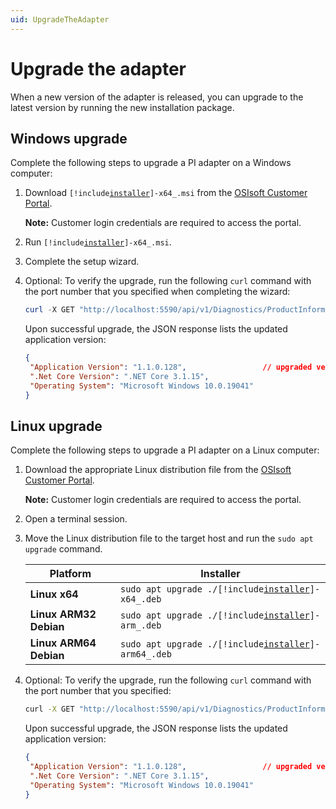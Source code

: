 ```yaml
---
uid: UpgradeTheAdapter
---
```


# Upgrade the adapter

When a new version of the adapter is released, you can upgrade to the latest version by running the new installation package.

## Windows upgrade

Complete the following steps to upgrade a PI adapter on a Windows computer:

1. Download <code>[!include[installer](../_includes/inline/installer-name.md)]-x64_.msi</code> from the [OSIsoft Customer Portal](https://customers.osisoft.com/s/products).

    **Note:** Customer login credentials are required to access the portal.

2. Run <code>[!include[installer](../_includes/inline/installer-name.md)]-x64_.msi</code>.

3. Complete the setup wizard.

4. Optional: To verify the upgrade, run the following `curl` command with the port number that you specified when completing the wizard:

   ```powershell
   curl -X GET "http://localhost:5590/api/v1/Diagnostics/ProductInformation"
   ```

   Upon successful upgrade, the JSON response lists the updated application version:

   ```json
   {
    "Application Version": "1.1.0.128",                 // upgraded version
    ".Net Core Version": ".NET Core 3.1.15",
    "Operating System": "Microsoft Windows 10.0.19041"
   }
   ```

## Linux upgrade

Complete the following steps to upgrade a PI adapter on a Linux computer:

1. Download the appropriate Linux distribution file from the [OSIsoft Customer Portal](https://customers.osisoft.com/s/products).

    **Note:** Customer login credentials are required to access the portal.

2. Open a terminal session.

3. Move the Linux distribution file to the target host and run the `sudo apt upgrade` command.

    Platform | Installer
    --|--
    **Linux x64** |<code>sudo apt upgrade ./[!include[installer](../_includes/inline/installer-name.md)]-x64_.deb</code> 
    **Linux ARM32 Debian** |<code>sudo apt upgrade ./[!include[installer](../_includes/inline/installer-name.md)]-arm_.deb</code> 
    **Linux ARM64 Debian** |<code>sudo apt upgrade ./[!include[installer](../_includes/inline/installer-name.md)]-arm64_.deb</code> 

4. Optional: To verify the upgrade, run the following `curl` command with the port number that you specified:

   ```bash
   curl -X GET "http://localhost:5590/api/v1/Diagnostics/ProductInformation"
   ```

   Upon successful upgrade, the JSON response lists the updated application version:

   ```json
   {
    "Application Version": "1.1.0.128",                 // upgraded version
    ".Net Core Version": ".NET Core 3.1.15",
    "Operating System": "Microsoft Windows 10.0.19041"
   }
   ```
